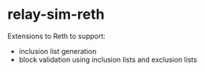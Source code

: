 # relay-sim-reth

Extensions to Reth to support:
- inclusion list generation
- block validation using inclusion lists and exclusion lists
